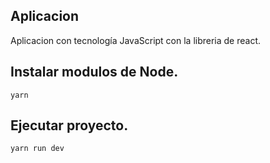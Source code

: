 <div align="center">
  
</div>

## Aplicacion

Aplicacion con tecnología JavaScript con la libreria de react.

## Instalar modulos de Node.

```
yarn
```

## Ejecutar proyecto.

```
yarn run dev
```